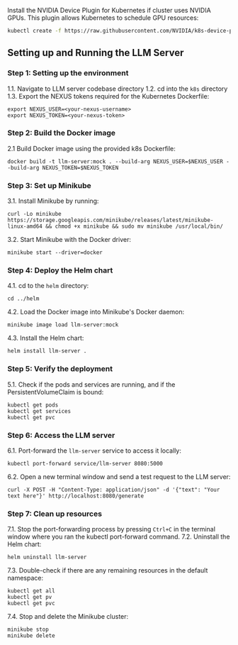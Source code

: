 Install the NVIDIA Device Plugin for Kubernetes if cluster uses NVIDIA GPUs. This plugin allows Kubernetes to schedule GPU resources:

```bash
kubectl create -f https://raw.githubusercontent.com/NVIDIA/k8s-device-plugin/master/nvidia-device-plugin.yml
```

## Setting up and Running the LLM Server

### Step 1: Setting up the environment
1.1. Navigate to LLM server codebase directory
1.2. cd into the `k8s` directory
1.3. Export the NEXUS tokens required for the Kubernetes Dockerfile:
```shell
export NEXUS_USER=<your-nexus-username>
export NEXUS_TOKEN=<your-nexus-token>
```

### Step 2: Build the Docker image
2.1 Build Docker image using the provided k8s Dockerfile:
```shell
docker build -t llm-server:mock . --build-arg NEXUS_USER=$NEXUS_USER --build-arg NEXUS_TOKEN=$NEXUS_TOKEN
```

### Step 3: Set up Minikube
3.1. Install Minikube by running:
```shell
curl -Lo minikube https://storage.googleapis.com/minikube/releases/latest/minikube-linux-amd64 && chmod +x minikube && sudo mv minikube /usr/local/bin/
```
3.2. Start Minikube with the Docker driver:
```shell
minikube start --driver=docker
```

### Step 4: Deploy the Helm chart
4.1. cd to the `helm` directory:
```shell
cd ../helm
```
4.2. Load the Docker image into Minikube's Docker daemon:
```shell
minikube image load llm-server:mock
```
4.3. Install the Helm chart:
```shell
helm install llm-server .
```

### Step 5: Verify the deployment
5.1. Check if the pods and services are running, and if the PersistentVolumeClaim is bound:
```shell
kubectl get pods
kubectl get services
kubectl get pvc
```

### Step 6: Access the LLM server
6.1. Port-forward the `llm-server` service to access it locally:
```shell
kubectl port-forward service/llm-server 8080:5000
```
6.2. Open a new terminal window and send a test request to the LLM server:
```shell
curl -X POST -H "Content-Type: application/json" -d '{"text": "Your text here"}' http://localhost:8080/generate
```

### Step 7: Clean up resources
7.1. Stop the port-forwarding process by pressing `Ctrl+C` in the terminal window where you ran the kubectl port-forward command.
7.2. Uninstall the Helm chart:
```shell
helm uninstall llm-server
```
7.3. Double-check if there are any remaining resources in the default namespace:
```shell
kubectl get all
kubectl get pv
kubectl get pvc
```
7.4. Stop and delete the Minikube cluster:
```shell
minikube stop
minikube delete
```
